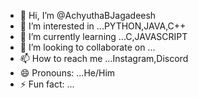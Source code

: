 - 👋 Hi, I’m @AchyuthaBJagadeesh
- 👀 I’m interested in ...PYTHON,JAVA,C++
- 🌱 I’m currently learning ...C,JAVASCRIPT
- 💞️ I’m looking to collaborate on ...
- 📫 How to reach me ...Instagram,Discord
- 😄 Pronouns: ...He/Him
- ⚡ Fun fact: ...

<!---
AchyuthaBJagadeesh/AchyuthaBJagadeesh is a ✨ special ✨ repository because its `README.md` (this file) appears on your GitHub profile.
You can click the Preview link to take a look at your changes.
--->
